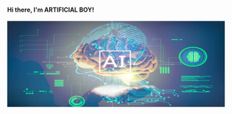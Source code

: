 #### Hi there, I'm ARTIFICIAL BOY!                       
<img align="right" alt="PIC" src="https://github.com/Artificial-Boy/Artificial-Boy/blob/main/images/Artificial-boy.jpg?raw=true" width="600" height="200" />

